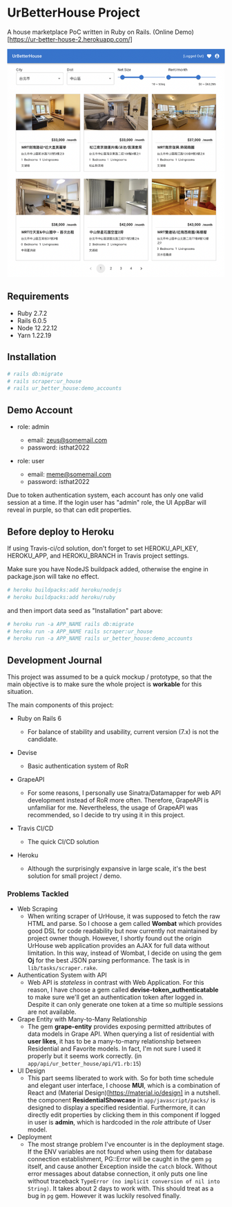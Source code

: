# UrBetterHouse Project

A house marketplace PoC written in Ruby on Rails. (Online Demo)[https://ur-better-house-2.herokuapp.com/]

![UrBetterHouse Screenshot](ur_better_house-screenshot.png)

## Requirements

* Ruby 2.7.2
* Rails 6.0.5
* Node 12.22.12
* Yarn 1.22.19

## Installation

```bash
# rails db:migrate
# rails scraper:ur_house
# rails ur_better_house:demo_accounts
```

## Demo Account

* role: admin
  * email: zeus@somemail.com
  * password: isthat2022

* role: user
  * email: meme@somemail.com
  * password: isthat2022

Due to token authentication system, each account has only one valid session at a time.
If the login user has "admin" role, the UI AppBar will reveal in purple, so that can
edit properties.

## Before deploy to Heroku

If using Travis-ci/cd solution, don't forget to set HEROKU_API_KEY, HEROKU_APP,
and HEROKU_BRANCH in Travis project settings.

Make sure you have NodeJS buildpack added, otherwise the engine in package.json
will take no effect.

```bash
# heroku buildpacks:add heroku/nodejs
# heroku buildpacks:add heroku/ruby
```

and then import data seed as "Installation" part above:

```bash
# heroku run -a APP_NAME rails db:migrate
# heroku run -a APP_NAME rails scraper:ur_house
# heroku run -a APP_NAME rails ur_better_house:demo_accounts
```

## Development Journal

This project was assumed to be a quick mockup / prototype, so that the main objective
is to make sure the whole project is **workable** for this situation. 

The main components of this project:

* Ruby on Rails 6
  * For balance of stability and usability, current version (7.x) is not the candidate.
  
* Devise
  * Basic authentication system of RoR

* GrapeAPI
  * For some reasons, I personally use Sinatra/Datamapper for web API development
    instead of RoR more often. Therefore, GrapeAPI is unfamiliar for me. Nevertheless, the
    usage of GrapeAPI was recommended, so I decide to try using it in this project.

* Travis CI/CD
  * The quick CI/CD solution

* Heroku
  * Although the surprisingly expansive in large scale, it's the best solution for small
    project / demo.


### Problems Tackled

* Web Scraping
  * When writing scraper of UrHouse, it was supposed to fetch the raw HTML and parse.
    So I choose a gem called **Wombat** which provides good DSL for code readability but
    now currently not maintained by project owner though. However, I shortly found out the
    origin UrHouse web application provides an AJAX for full data without limitation. In this
    way, instead of Wombat, I decide on using the gem **Oj** for the best JSON parsing
    performance. The task is in ```lib/tasks/scraper.rake```.
* Authentication System with API
  * Web API is _stateless_ in contrast with Web Application. For this reason, I have choose a gem
    called **devise-token_authenticatable** to make sure we'll get an authentication token after
    logged in. Despite it can only generate one token at a time so multiple sessions are not
    available.
* Grape Entity with Many-to-Many Relationship
  * The gem **grape-entity** provides exposing permitted attributes of data models in Grape API.
    When querying a list of residential with **user likes**, it has to be a many-to-many relationship
    between Residential and Favorite models. In fact, I'm not sure I used it properly but
    it seems work correctly. (in ```app/api/ur_better_house/api/V1.rb:15```)
* UI Design
  * This part seems liberated to work with. So for both time schedule and elegant user interface,
    I choose **MUI**, which is a combination of React and (Material Design)[https://material.io/design]
    in a nutshell. the component **ResidentialShowcase** in ```app/javascript/packs/``` is designed
    to display a specified residential. Furthermore, it can directly edit properties by clicking
    them in this component if logged in user is **admin**, which is hardcoded in the _role_ attribute of
    User model.
* Deployment
  * The most strange problem I've encounter is in the deployment stage. If the ENV variables are
    not found when using them for database connection establishment, PG::Error will be caught
    in the gem ```pg``` itself, and cause another Exception inside the ```catch``` block. Without error
    messages about databse connection, it only puts one line without traceback
     ```TypeError (no implicit conversion of nil into String)```.
    It takes about 2 days to work with. This should treat as a bug in ```pg``` gem. However it was
    luckily resolved finally.
